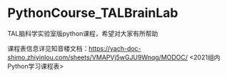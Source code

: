 # PythonCourse_TALBrainLab
TAL脑科学实验室版python课程，希望对大家有所帮助

课程表信息详见知音楼文档：https://yach-doc-shimo.zhiyinlou.com/sheets/VMAPVj5wGJU9Wnqg/MODOC/  <2021组内Python学习课程表>
